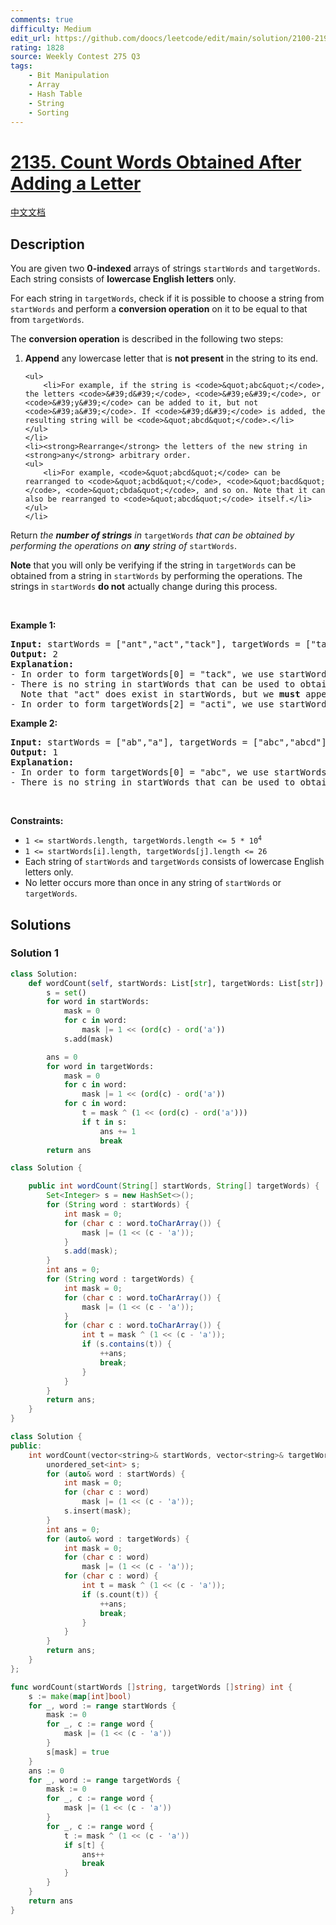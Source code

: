 ```yaml
---
comments: true
difficulty: Medium
edit_url: https://github.com/doocs/leetcode/edit/main/solution/2100-2199/2135.Count%20Words%20Obtained%20After%20Adding%20a%20Letter/README_EN.md
rating: 1828
source: Weekly Contest 275 Q3
tags:
    - Bit Manipulation
    - Array
    - Hash Table
    - String
    - Sorting
---
```


<!-- problem:start -->

# [2135. Count Words Obtained After Adding a Letter](https://leetcode.com/problems/count-words-obtained-after-adding-a-letter)

[中文文档](/solution/2100-2199/2135.Count%20Words%20Obtained%20After%20Adding%20a%20Letter/README.md)

## Description

<p>You are given two <strong>0-indexed</strong> arrays of strings <code>startWords</code> and <code>targetWords</code>. Each string consists of <strong>lowercase English letters</strong> only.</p>

<p>For each string in <code>targetWords</code>, check if it is possible to choose a string from <code>startWords</code> and perform a <strong>conversion operation</strong> on it to be equal to that from <code>targetWords</code>.</p>

<p>The <strong>conversion operation</strong> is described in the following two steps:</p>

<ol>
	<li><strong>Append</strong> any lowercase letter that is <strong>not present</strong> in the string to its end.

    <ul>
    	<li>For example, if the string is <code>&quot;abc&quot;</code>, the letters <code>&#39;d&#39;</code>, <code>&#39;e&#39;</code>, or <code>&#39;y&#39;</code> can be added to it, but not <code>&#39;a&#39;</code>. If <code>&#39;d&#39;</code> is added, the resulting string will be <code>&quot;abcd&quot;</code>.</li>
    </ul>
    </li>
    <li><strong>Rearrange</strong> the letters of the new string in <strong>any</strong> arbitrary order.
    <ul>
    	<li>For example, <code>&quot;abcd&quot;</code> can be rearranged to <code>&quot;acbd&quot;</code>, <code>&quot;bacd&quot;</code>, <code>&quot;cbda&quot;</code>, and so on. Note that it can also be rearranged to <code>&quot;abcd&quot;</code> itself.</li>
    </ul>
    </li>

</ol>

<p>Return <em>the <strong>number of strings</strong> in </em><code>targetWords</code><em> that can be obtained by performing the operations on <strong>any</strong> string of </em><code>startWords</code>.</p>

<p><strong>Note</strong> that you will only be verifying if the string in <code>targetWords</code> can be obtained from a string in <code>startWords</code> by performing the operations. The strings in <code>startWords</code> <strong>do not</strong> actually change during this process.</p>

<p>&nbsp;</p>
<p><strong class="example">Example 1:</strong></p>

<pre>
<strong>Input:</strong> startWords = [&quot;ant&quot;,&quot;act&quot;,&quot;tack&quot;], targetWords = [&quot;tack&quot;,&quot;act&quot;,&quot;acti&quot;]
<strong>Output:</strong> 2
<strong>Explanation:</strong>
- In order to form targetWords[0] = &quot;tack&quot;, we use startWords[1] = &quot;act&quot;, append &#39;k&#39; to it, and rearrange &quot;actk&quot; to &quot;tack&quot;.
- There is no string in startWords that can be used to obtain targetWords[1] = &quot;act&quot;.
  Note that &quot;act&quot; does exist in startWords, but we <strong>must</strong> append one letter to the string before rearranging it.
- In order to form targetWords[2] = &quot;acti&quot;, we use startWords[1] = &quot;act&quot;, append &#39;i&#39; to it, and rearrange &quot;acti&quot; to &quot;acti&quot; itself.
</pre>

<p><strong class="example">Example 2:</strong></p>

<pre>
<strong>Input:</strong> startWords = [&quot;ab&quot;,&quot;a&quot;], targetWords = [&quot;abc&quot;,&quot;abcd&quot;]
<strong>Output:</strong> 1
<strong>Explanation:</strong>
- In order to form targetWords[0] = &quot;abc&quot;, we use startWords[0] = &quot;ab&quot;, add &#39;c&#39; to it, and rearrange it to &quot;abc&quot;.
- There is no string in startWords that can be used to obtain targetWords[1] = &quot;abcd&quot;.
</pre>

<p>&nbsp;</p>
<p><strong>Constraints:</strong></p>

<ul>
	<li><code>1 &lt;= startWords.length, targetWords.length &lt;= 5 * 10<sup>4</sup></code></li>
	<li><code>1 &lt;= startWords[i].length, targetWords[j].length &lt;= 26</code></li>
	<li>Each string of <code>startWords</code> and <code>targetWords</code> consists of lowercase English letters only.</li>
	<li>No letter occurs more than once in any string of <code>startWords</code> or <code>targetWords</code>.</li>
</ul>

## Solutions

<!-- solution:start -->

### Solution 1

<!-- tabs:start -->

```python
class Solution:
    def wordCount(self, startWords: List[str], targetWords: List[str]) -> int:
        s = set()
        for word in startWords:
            mask = 0
            for c in word:
                mask |= 1 << (ord(c) - ord('a'))
            s.add(mask)

        ans = 0
        for word in targetWords:
            mask = 0
            for c in word:
                mask |= 1 << (ord(c) - ord('a'))
            for c in word:
                t = mask ^ (1 << (ord(c) - ord('a')))
                if t in s:
                    ans += 1
                    break
        return ans
```

```java
class Solution {

    public int wordCount(String[] startWords, String[] targetWords) {
        Set<Integer> s = new HashSet<>();
        for (String word : startWords) {
            int mask = 0;
            for (char c : word.toCharArray()) {
                mask |= (1 << (c - 'a'));
            }
            s.add(mask);
        }
        int ans = 0;
        for (String word : targetWords) {
            int mask = 0;
            for (char c : word.toCharArray()) {
                mask |= (1 << (c - 'a'));
            }
            for (char c : word.toCharArray()) {
                int t = mask ^ (1 << (c - 'a'));
                if (s.contains(t)) {
                    ++ans;
                    break;
                }
            }
        }
        return ans;
    }
}
```

```cpp
class Solution {
public:
    int wordCount(vector<string>& startWords, vector<string>& targetWords) {
        unordered_set<int> s;
        for (auto& word : startWords) {
            int mask = 0;
            for (char c : word)
                mask |= (1 << (c - 'a'));
            s.insert(mask);
        }
        int ans = 0;
        for (auto& word : targetWords) {
            int mask = 0;
            for (char c : word)
                mask |= (1 << (c - 'a'));
            for (char c : word) {
                int t = mask ^ (1 << (c - 'a'));
                if (s.count(t)) {
                    ++ans;
                    break;
                }
            }
        }
        return ans;
    }
};
```

```go
func wordCount(startWords []string, targetWords []string) int {
	s := make(map[int]bool)
	for _, word := range startWords {
		mask := 0
		for _, c := range word {
			mask |= (1 << (c - 'a'))
		}
		s[mask] = true
	}
	ans := 0
	for _, word := range targetWords {
		mask := 0
		for _, c := range word {
			mask |= (1 << (c - 'a'))
		}
		for _, c := range word {
			t := mask ^ (1 << (c - 'a'))
			if s[t] {
				ans++
				break
			}
		}
	}
	return ans
}
```

<!-- tabs:end -->

<!-- solution:end -->

<!-- problem:end -->
